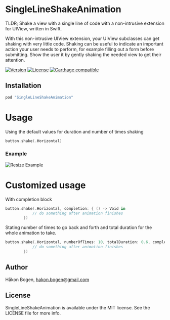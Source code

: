 # SingleLineShakeAnimation
TLDR; Shake a view with a single line of code with a non-intrusive extension for UIView, written in Swift.

With this non-intrusive UIView extension, your UIView subclasses can get shaking with very little code.
Shaking can be useful to indicate an important action your user needs to perform, for example filling out a form before submitting. Show the user it by gently shaking the needed view to get their attention. 
                      
[![Version](https://img.shields.io/cocoapods/v/SingleLineShakeAnimation.svg?style=flat)](http://cocoadocs.org/docsets/SingleLineShakeAnimation)
[![License](https://img.shields.io/cocoapods/l/SingleLineShakeAnimation.svg?style=flat)](http://cocoadocs.org/docsets/SingleLineShakeAnimation)
[![Carthage compatible](https://img.shields.io/badge/Carthage-compatible-4BC51D.svg?style=flat)](https://github.com/haaakon/SingleLineShakeAnimation)

## Installation
```ruby
pod "SingleLineShakeAnimation"
```

Usage
=====
Using the default values for duration and number of times shaking
```swift
button.shake(.Horizontal)
```

### Example
![Resize Example](https://raw.githubusercontent.com/haaakon/SingleLineShakeAnimation/master/example.gif)


Customized usage
=====

With completion block 
```swift
button.shake(.Horizontal, completion: { () -> Void in
            // do something after animation finishes
        })
```

Stating number of times to go back and forth and total duration for the whole animation to take.
```swift
button.shake(.Horizontal, numberOfTimes: 10, totalDuration: 0.6, completion: { () -> Void in
            // do something after animation finishes
        })
```

## Author

Håkon Bogen, hakon.bogen@gmail.com

## License

SingleLineShakeAnimation is available under the MIT license. See the LICENSE file for more info.




